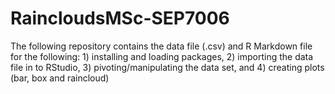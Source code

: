 # RaincloudsMSc-SEP7006
The following repository contains the data file (.csv) and R Markdown file for the following: 1) installing and loading packages, 2) importing the data file in to RStudio, 3) pivoting/manipulating the data set, and 4) creating plots (bar, box and raincloud)
